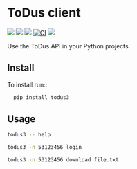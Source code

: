 # ToDus client

[![](https://img.shields.io/pypi/v/todus3.svg)](https://pypi.org/project/todus3)
[![](https://img.shields.io/pypi/pyversions/todus3.svg)](
https://pypi.org/project/todus3)
[![](https://img.shields.io/pypi/l/todus3.svg)](https://pypi.org/project/todus3)
[![CI](https://github.com/oleksis/todus/actions/workflows/python-ci.yml/badge.svg)](https://github.com/oleksis/todus/actions/workflows/python-ci.yml)
[![](https://img.shields.io/badge/code%20style-black-000000.svg)](https://github.com/psf/black)

Use the ToDus API in your Python projects.

## Install

To install run::
```bash
  pip install todus3
```

## Usage
```bash
todus3 -- help

todus3 -n 53123456 login

todus3 -n 53123456 download file.txt
```
